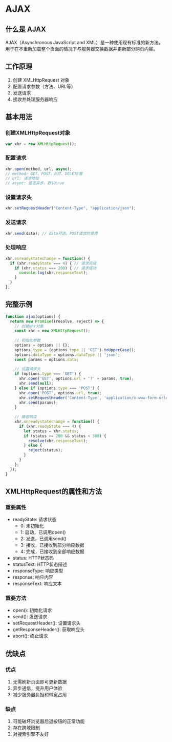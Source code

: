 # AJAX

## 什么是 AJAX

AJAX（Asynchronous JavaScript and XML）是一种使用现有标准的新方法，用于在不重新加载整个页面的情况下与服务器交换数据并更新部分网页内容。

## 工作原理

1. 创建 XMLHttpRequest 对象
2. 配置请求参数（方法、URL等）
3. 发送请求
4. 接收并处理服务器响应

## 基本用法

### 创建XMLHttpRequest对象

```js
var xhr = new XMLHttpRequest();
```

### 配置请求

```js
xhr.open(method, url, async);
// method: GET、POST、PUT、DELETE等
// url: 请求地址
// async: 是否异步，默认true
```

### 设置请求头

```js
xhr.setRequestHeader("Content-Type", "application/json");
```

### 发送请求

```js
xhr.send(data); // data可选，POST请求时使用
```

### 处理响应

```js
xhr.onreadystatechange = function() {
  if (xhr.readyState === 4) { // 请求完成
    if (xhr.status === 200) { // 请求成功
      console.log(xhr.responseText);
    }
  }
};
```

## 完整示例

```js
function ajax(options) {
  return new Promise((resolve, reject) => {
    // 创建xhr对象
    const xhr = new XMLHttpRequest();
    
    // 初始化参数
    options = options || {};
    options.type = (options.type || 'GET').toUpperCase();
    options.dataType = options.dataType || 'json';
    const params = options.data;
    
    // 设置请求头
    if (options.type === 'GET') {
      xhr.open('GET', options.url + '?' + params, true);
      xhr.send(null);
    } else if (options.type === 'POST') {
      xhr.open('POST', options.url, true);
      xhr.setRequestHeader('Content-Type', 'application/x-www-form-urlencoded');
      xhr.send(params);
    }
    
    // 接收响应
    xhr.onreadystatechange = function() {
      if (xhr.readyState === 4) {
        let status = xhr.status;
        if (status >= 200 && status < 300) {
          resolve(xhr.responseText);
        } else {
          reject(status);
        }
      }
    };
  });
}
```

## XMLHttpRequest的属性和方法

### 重要属性

- readyState: 请求状态
  - 0: 未初始化
  - 1: 启动，已调用open()
  - 2: 发送，已调用send()
  - 3: 接收，已接收到部分响应数据
  - 4: 完成，已接收到全部响应数据
- status: HTTP状态码
- statusText: HTTP状态描述
- responseType: 响应类型
- response: 响应内容
- responseText: 响应文本

### 重要方法

- open(): 初始化请求
- send(): 发送请求
- setRequestHeader(): 设置请求头
- getResponseHeader(): 获取响应头
- abort(): 终止请求

## 优缺点

### 优点

1. 无需刷新页面即可更新数据
2. 异步通信，提升用户体验
3. 减少服务器负担和带宽占用

### 缺点

1. 可能破坏浏览器后退按钮的正常功能
2. 存在跨域限制
3. 对搜索引擎不友好 